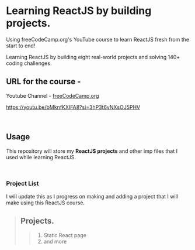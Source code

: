# Learning ReactJS by building projects.

Using freeCodeCamp.org's YouTube course to learn ReactJS fresh from the start to end!  

Learning ReactJS by building eight real-world projects and solving 140+ coding challenges.

## URL for the course -
Youtube Channel - [freeCodeCamp.org](https://www.youtube.com/@freecodecamp)

https://youtu.be/bMknfKXIFA8?si=3hP3t6vNXsOJ5PHV

<br>

## Usage
This repository will store my **ReactJS projects** and other imp files that I used while learning ReactJS.  

<br>

### Project List

I will update this as I progress on making and adding a project that I will make using this ReactJS course.

> ## Projects.
>> 1. Static React page  
>> 1. and more  